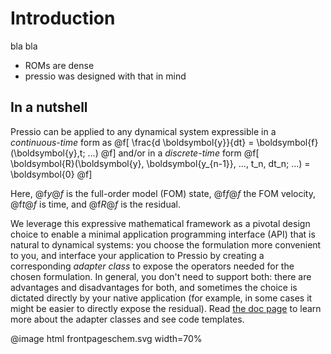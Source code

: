 
# Introduction

bla bla

- ROMs are dense
- pressio was designed with that in mind



## In a nutshell

Pressio can be applied to any dynamical system expressible in
a *continuous-time* form as
@f[
\frac{d \boldsymbol{y}}{dt} =
\boldsymbol{f}(\boldsymbol{y},t; ...)
@f]
and/or in a *discrete-time* form
@f[
\boldsymbol{R}(\boldsymbol{y}, \boldsymbol{y_{n-1}}, ..., t_n, dt_n; ...) = \boldsymbol{0}
@f]

Here, @f$y@f$ is the full-order model (FOM) state,
@f$f@f$ the FOM velocity, @f$t@f$ is time, and @f$R@f$ is the residual.

We leverage this expressive mathematical framework as a pivotal
design choice to enable a minimal application programming interface (API)
that is natural to dynamical systems: you choose the formulation
more convenient to you, and interface your application to
Pressio by creating a corresponding *adapter class* to expose
the operators needed for the chosen formulation.
In general, you don't need to support both: there are advantages and disadvantages for both,
and sometimes the choice is dictated directly by your native application (for example,
in some cases it might be easier to directly expose the residual).
Read [the doc page](./md_pages_coreconcepts_adapter_api.html)
to learn more about the adapter classes and see code templates.

@image html frontpageschem.svg width=70%
